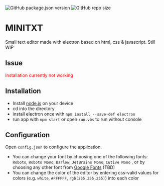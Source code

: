![GitHub package.json version](https://img.shields.io/github/package-json/v/n0j0games/minitxt?style=flat-square)
![GitHub repo size](https://img.shields.io/github/repo-size/n0j0games/minitxt?style=flat-square)

# MINITXT
Small text editor made with electron based on html, css & javascript. Still WIP

## Issue
<p style="color:red;">Installation currently not working</p>

## Installation

* Install [node.js](https://nodejs.org) on your device
* cd into the directory
* install electron once with `npm install --save-def electron`
* run app with `npm start` or open `run.vbs` to run without console

## Configuration
Open `config.json` to configure the application.

* You can change your font by choosing one of the following fonts: `Roboto`, `Roboto Mono`, `Barlow`, `JetBrains Mono`, `Cutive Mono` , or by choosing any other font from [Google Fonts](https://fonts.google.com) (TBD)
* You can change the color of the editor by entering css-valid values for colors (e.g. `white`, `#FFFFFF`, `rgb(255,255,255)`) into each color
